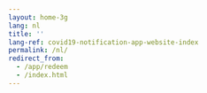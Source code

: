 ```yaml
---
layout: home-3g
lang: nl
title: ''
lang-ref: covid19-notification-app-website-index
permalink: /nl/
redirect_from: 
  - /app/redeem
  - /index.html
---
```

